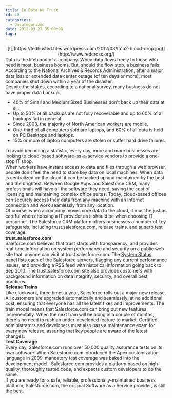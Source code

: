 ```yaml
---
title: In Data We Trust
id: 40
categories:
  - Uncategorized
date: 2012-03-27 05:00:00
tags:
---
```


<div class="separator" style="clear:both;text-align:center;">[![](https://tedhusted.files.wordpress.com/2012/03/fa1a2-blood-drop.jpg)](http://www.redcross.org/)</div><div>Data is the lifeblood of a company. When data flows freely to those who need it most, business booms. But, should the flow stop, a business fails. According to the National Archives &amp; Records Administration, after a major data loss or extended data center outage (of ten days or more), most companies shut down within a year of the disaster. </div><div><span class="Apple-style-span" style="font-family:inherit;">
</span></div><div><span class="Apple-style-span" style="font-family:inherit;">Despite the stakes, according to a national survey, many business do not have proper data backup. </span></div><div><div>

*   40% of Small and Medium Sized Businesses don't back up their data at all.
*   Up to 50% of all backups are not fully recoverable and up to 60% of all backups fail in general.
*   Since 2003, the majority of North American workers are mobile.
*   One-third of all computers sold are laptops, and 60% of all data is held on PC Desktops and laptops.
*   15% or more of laptop computers are stolen or suffer hard drive failures.</div><div><a name='more'></a>To avoid becoming a statistic, every day, more and more businesses are looking to cloud-based software-as-a-service vendors to provide a one-stop IT shop. </div></div><div><span class="Apple-style-span" style="font-family:inherit;">
</span></div><div><span class="Apple-style-span" style="font-family:inherit;">When workers have instant access to data and files through a web browser, people don't feel the need to store key data on local machines. When data is centralized on the cloud, it can be backed up and maintained by the best and the brightest. Between Google Apps and Salesforce CRM, many professionals will have all the software they need, saving the cost of licensing and maintaining complex office suites. Today, cloud-based offices can securely access their data from any machine with an Internet connection and work seamlessly from any location.</span></div><div><span class="Apple-style-span" style="font-family:inherit;">
</span></div><div><span class="Apple-style-span" style="font-family:inherit;">Of course, when a company moves core data to the cloud, it must be just as careful when choosing a IT provider as it should be when choosing IT personnel. The Salesforce CRM platform offers businesses a number of key safeguards, including trust.salesforce.com, release trains, and superb test coverage.  </span></div><div><span class="Apple-style-span" style="font-family:inherit;">
</span></div><div><span class="Apple-style-span" style="font-family:inherit;">**trust.salesforce.com** </span></div><div><span class="Apple-style-span" style="font-family:inherit;">
</span></div><div><span class="Apple-style-span" style="font-family:inherit;">Saleforce.com believes that trust starts with transparency, and provides real-time information on system performance and security on a public web site that  anyone can visit at trust.salesforce.com. The [System Status panel](http://trust.salesforce.com/trust/status/) lists each of the Salesforce servers, flagging any current performance issues, and providing a RSS feed with historical information going back to Sep 2010\. The trust.salesforce.com site also provides customers with background information on data integrity, security, and overall best practices. </span></div><div><span class="Apple-style-span" style="font-family:inherit;">
</span></div><div><span class="Apple-style-span" style="font-family:inherit;">**Release Trains**</span></div><div><span class="Apple-style-span" style="font-family:inherit;">
</span></div><div><span class="Apple-style-span" style="font-family:inherit;">Like clockwork, three times a year, Salesforce rolls out a major new release. All customers are upgraded automatically and seamlessly, at no additional cost, ensuring that everyone has all the latest fixes and improvements. The train model means that Salesforce.com can bring out new features incrementally. When the next train will be along in a couple of months, there's no need to rush an under-developed feature to market. Certified administrators and developers must also pass a maintenance exam for every new release, assuring that key people are aware of the latest changes. </span></div><div><span class="Apple-style-span" style="font-family:inherit;">
</span></div><div><span class="Apple-style-span" style="font-family:inherit;">**Test Coverage**</span></div><div><span class="Apple-style-span" style="font-family:inherit;">
</span></div><div><span class="Apple-style-span" style="font-family:inherit;">Every day, Salesforce.com runs over 50,000 quality assurance tests on its own software. When Salesforce.com introduced the Apex customization language in 2009, mandatory test coverage was baked into the development model.  Salesforce.com provides a platform based on high-quality, thoroughly tested code, and expects custom developers to do the same. </span></div><div><span class="Apple-style-span" style="font-family:inherit;">
</span></div><div><span class="Apple-style-span" style="font-family:inherit;">If you are ready for a safe, reliable, professionally-maintained business platform, Salesforce.com, the original Software as a Service provider, is still the best. </span></div><div style="font-family:Arial;"><span class="Apple-style-span" style="font-family:Arial, Helvetica, sans-serif;font-size:x-small;">
</span></div>